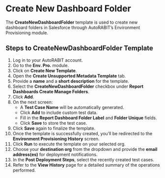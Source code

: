 # Create New Dashboard Folder

The **CreateNewDashboardFolder** template is used to create new dashboard folders in Salesforce through AutoRABIT’s Environment Provisioning module.

## Steps to CreateNewDashboardFolder Template

1. Log in to your AutoRABIT account.
2. Go to the **Env. Pro.** module.
3. Click on **Create New Template**.
4. Open the **Create Unsupported Metadata Template** tab.
5. Provide a **name** and a **short description** for the template.
6. Select the **CreateNewDashboardFolder** checkbox under **Report Dashboards Create Manage Folders**.
7. Click **Add**.
8. On the next screen:
   * A **Test Case Name** will be automatically generated.
   * Click **Add** to include custom test data.
   * Fill in the **Report Dashboard Folder Label** and **Folder Unique** fields.
   * Click **Save** to store the test case.
9. Click **Save** again to finalize the template.
10. Once the template is successfully created, you’ll be redirected to the **Environment Provisioning History** screen.
11. Click **Run** to execute the template on your selected org.
12. Choose your **destination org** from the dropdown and provide the **email address(es)** for deployment notifications.
13. In the **Post Deployment Steps**, select the recently created test cases.
14. Refer to the **View History** page for a detailed summary of the operations performed.
